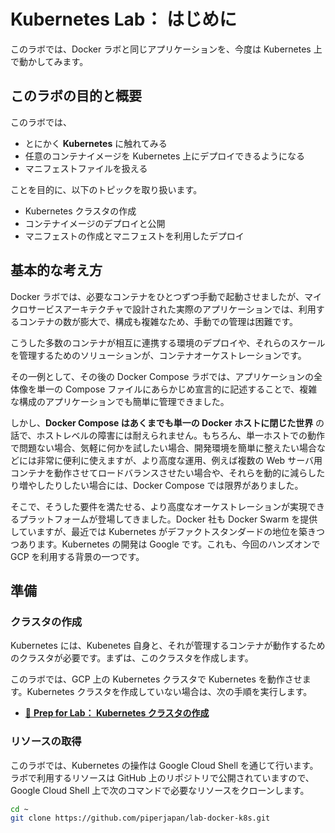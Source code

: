 # Kubernetes Lab： はじめに

このラボでは、Docker ラボと同じアプリケーションを、今度は Kubernetes 上で動かしてみます。

## このラボの目的と概要

このラボでは、

- とにかく **Kubernetes** に触れてみる
- 任意のコンテナイメージを Kubernetes 上にデプロイできるようになる
- マニフェストファイルを扱える

ことを目的に、以下のトピックを取り扱います。

- Kubernetes クラスタの作成
- コンテナイメージのデプロイと公開
- マニフェストの作成とマニフェストを利用したデプロイ

## 基本的な考え方

Docker ラボでは、必要なコンテナをひとつずつ手動で起動させましたが、マイクロサービスアーキテクチャで設計された実際のアプリケーションでは、利用するコンテナの数が膨大で、構成も複雑なため、手動での管理は困難です。

こうした多数のコンテナが相互に連携する環境のデプロイや、それらのスケールを管理するためのソリューションが、コンテナオーケストレーションです。

その一例として、その後の Docker Compose ラボでは、アプリケーションの全体像を単一の Compose ファイルにあらかじめ宣言的に記述することで、複雑な構成のアプリケーションでも簡単に管理できました。

しかし、**Docker Compose はあくまでも単一の Docker ホストに閉じた世界** の話で、ホストレベルの障害には耐えられません。もちろん、単一ホストでの動作で問題ない場合、気軽に何かを試したい場合、開発環境を簡単に整えたい場合などには非常に便利に使えますが、より高度な運用、例えば複数の Web サーバ用コンテナを動作させてロードバランスさせたい場合や、それらを動的に減らしたり増やしたりしたい場合には、Docker Compose では限界がありました。

そこで、そうした要件を満たせる、より高度なオーケストレーションが実現できるプラットフォームが登場してきました。Docker 社も Docker Swarm を提供していますが、最近では Kubernetes がデファクトスタンダードの地位を築きつつあります。Kubernetes の開発は Google です。これも、今回のハンズオンでGCP を利用する背景の一つです。

## 準備

### クラスタの作成

Kubernetes には、Kubenetes 自身と、それが管理するコンテナが動作するためのクラスタが必要です。まずは、このクラスタを作成します。

このラボでは、GCP 上の Kubernetes クラスタで Kubernetes を動作させます。Kubernetes クラスタを作成していない場合は、次の手順を実行します。

- [📖 **Prep for Lab： Kubernetes クラスタの作成**](prep-k8s-cluster.md)

### リソースの取得

このラボでは、Kubernetes の操作は Google Cloud Shell を通じて行います。ラボで利用するリソースは GitHub 上のリポジトリで公開されていますので、Google Cloud Shell 上で次のコマンドで必要なリソースをクローンします。

```bash
cd ~
git clone https://github.com/piperjapan/lab-docker-k8s.git
```
